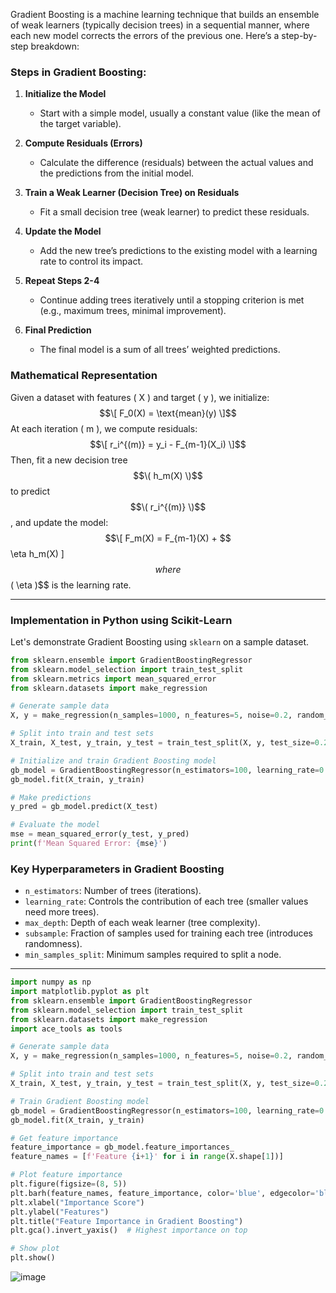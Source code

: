 Gradient Boosting is a machine learning technique that builds an ensemble of weak learners (typically decision trees) in a sequential manner, where each new model corrects the errors of the previous one. Here’s a step-by-step breakdown:

### **Steps in Gradient Boosting:**
1. **Initialize the Model**  
   - Start with a simple model, usually a constant value (like the mean of the target variable).
   
2. **Compute Residuals (Errors)**  
   - Calculate the difference (residuals) between the actual values and the predictions from the initial model.

3. **Train a Weak Learner (Decision Tree) on Residuals**  
   - Fit a small decision tree (weak learner) to predict these residuals.

4. **Update the Model**  
   - Add the new tree’s predictions to the existing model with a learning rate to control its impact.

5. **Repeat Steps 2-4**  
   - Continue adding trees iteratively until a stopping criterion is met (e.g., maximum trees, minimal improvement).

6. **Final Prediction**  
   - The final model is a sum of all trees’ weighted predictions.

### **Mathematical Representation**
Given a dataset with features \( X \) and target \( y \), we initialize:
$$\[
F_0(X) = \text{mean}(y)
\]$$
At each iteration \( m \), we compute residuals:
$$\[
r_i^{(m)} = y_i - F_{m-1}(X_i)
\]$$
Then, fit a new decision tree $$\( h_m(X) \)$$ to predict $$\( r_i^{(m)} \)$$, and update the model:
$$\[
F_m(X) = F_{m-1}(X) + $$\eta h_m(X)
\]$$
where $$\( \eta \)$$ is the learning rate.

---

### **Implementation in Python using Scikit-Learn**
Let's demonstrate Gradient Boosting using `sklearn` on a sample dataset.

```python
from sklearn.ensemble import GradientBoostingRegressor
from sklearn.model_selection import train_test_split
from sklearn.metrics import mean_squared_error
from sklearn.datasets import make_regression

# Generate sample data
X, y = make_regression(n_samples=1000, n_features=5, noise=0.2, random_state=42)

# Split into train and test sets
X_train, X_test, y_train, y_test = train_test_split(X, y, test_size=0.2, random_state=42)

# Initialize and train Gradient Boosting model
gb_model = GradientBoostingRegressor(n_estimators=100, learning_rate=0.1, max_depth=3, random_state=42)
gb_model.fit(X_train, y_train)

# Make predictions
y_pred = gb_model.predict(X_test)

# Evaluate the model
mse = mean_squared_error(y_test, y_pred)
print(f'Mean Squared Error: {mse}')
```

### **Key Hyperparameters in Gradient Boosting**
- `n_estimators`: Number of trees (iterations).
- `learning_rate`: Controls the contribution of each tree (smaller values need more trees).
- `max_depth`: Depth of each weak learner (tree complexity).
- `subsample`: Fraction of samples used for training each tree (introduces randomness).
- `min_samples_split`: Minimum samples required to split a node.

---

```python
import numpy as np
import matplotlib.pyplot as plt
from sklearn.ensemble import GradientBoostingRegressor
from sklearn.model_selection import train_test_split
from sklearn.datasets import make_regression
import ace_tools as tools

# Generate sample data
X, y = make_regression(n_samples=1000, n_features=5, noise=0.2, random_state=42)

# Split into train and test sets
X_train, X_test, y_train, y_test = train_test_split(X, y, test_size=0.2, random_state=42)

# Train Gradient Boosting model
gb_model = GradientBoostingRegressor(n_estimators=100, learning_rate=0.1, max_depth=3, random_state=42)
gb_model.fit(X_train, y_train)

# Get feature importance
feature_importance = gb_model.feature_importances_
feature_names = [f'Feature {i+1}' for i in range(X.shape[1])]

# Plot feature importance
plt.figure(figsize=(8, 5))
plt.barh(feature_names, feature_importance, color='blue', edgecolor='black')
plt.xlabel("Importance Score")
plt.ylabel("Features")
plt.title("Feature Importance in Gradient Boosting")
plt.gca().invert_yaxis()  # Highest importance on top

# Show plot
plt.show()
```
![image](https://github.com/user-attachments/assets/86507e63-38b9-4cac-bbcf-629ab3072050)


